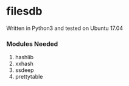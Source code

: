 # filesdb

Written in Python3 and tested on Ubuntu 17.04

### Modules Needed

1. hashlib
2. xxhash
3. ssdeep
4. prettytable
